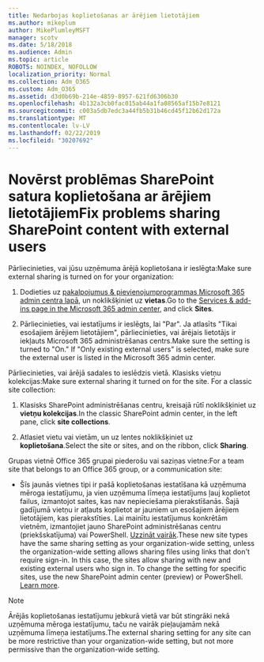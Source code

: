 ```yaml
---
title: Nedarbojas koplietošanas ar ārējiem lietotājiem
ms.author: mikeplum
author: MikePlumleyMSFT
manager: scotv
ms.date: 5/18/2018
ms.audience: Admin
ms.topic: article
ROBOTS: NOINDEX, NOFOLLOW
localization_priority: Normal
ms.collection: Adm_O365
ms.custom: Adm_O365
ms.assetid: d3d0b69b-214e-4859-8957-621fd6306b30
ms.openlocfilehash: 4b132a3cb0fac015ab44a1fa08565af15b7e8121
ms.sourcegitcommit: c003a5db7edc3a44fb5b31b46cd45f12b62d172a
ms.translationtype: MT
ms.contentlocale: lv-LV
ms.lasthandoff: 02/22/2019
ms.locfileid: "30207692"
---
```

# <a name="fix-problems-sharing-sharepoint-content-with-external-users"></a><span data-ttu-id="ff0c8-102">Novērst problēmas SharePoint satura koplietošana ar ārējiem lietotājiem</span><span class="sxs-lookup"><span data-stu-id="ff0c8-102">Fix problems sharing SharePoint content with external users</span></span>

<span data-ttu-id="ff0c8-103">Pārliecinieties, vai jūsu uzņēmuma ārējā koplietošana ir ieslēgta:</span><span class="sxs-lookup"><span data-stu-id="ff0c8-103">Make sure external sharing is turned on for your organization:</span></span>
  
1. <span data-ttu-id="ff0c8-104">Dodieties uz [pakalpojumus &amp; pievienojumprogrammas Microsoft 365 admin centra lapā](https://portal.office.com/adminportal/home#/Settings/ServicesAndAddIns), un noklikšķiniet uz **vietas**.</span><span class="sxs-lookup"><span data-stu-id="ff0c8-104">Go to the [Services &amp; add-ins page in the Microsoft 365 admin center](https://portal.office.com/adminportal/home#/Settings/ServicesAndAddIns), and click **Sites**.</span></span>
    
2. <span data-ttu-id="ff0c8-p101">Pārliecinieties, vai iestatījums ir ieslēgts, lai "Par". Ja atlasīts "Tikai esošajiem ārējiem lietotājiem", pārliecinieties, vai ārējais lietotājs ir iekļauts Microsoft 365 administrēšanas centrs.</span><span class="sxs-lookup"><span data-stu-id="ff0c8-p101">Make sure the setting is turned to "On." If "Only existing external users" is selected, make sure the external user is listed in the Microsoft 365 admin center.</span></span>
    
<span data-ttu-id="ff0c8-p102">Pārliecinieties, vai ārējā sadales to ieslēdzis vietā. Klasisks vietņu kolekcijas:</span><span class="sxs-lookup"><span data-stu-id="ff0c8-p102">Make sure external sharing it turned on for the site. For a classic site collection:</span></span>
  
1. <span data-ttu-id="ff0c8-109">Klasisks SharePoint administrēšanas centru, kreisajā rūtī noklikšķiniet uz **vietņu kolekcijas**.</span><span class="sxs-lookup"><span data-stu-id="ff0c8-109">In the classic SharePoint admin center, in the left pane, click **site collections**.</span></span>
    
2. <span data-ttu-id="ff0c8-110">Atlasiet vietu vai vietām, un uz lentes noklikšķiniet uz **koplietošana**.</span><span class="sxs-lookup"><span data-stu-id="ff0c8-110">Select the site or sites, and on the ribbon, click **Sharing**.</span></span>
    
<span data-ttu-id="ff0c8-111">Grupas vietnē Office 365 grupai piederošu vai saziņas vietne:</span><span class="sxs-lookup"><span data-stu-id="ff0c8-111">For a team site that belongs to an Office 365 group, or a communication site:</span></span>
  
- <span data-ttu-id="ff0c8-p103">Šīs jaunās vietnes tipi ir pašā koplietošanas iestatīšana kā uzņēmuma mēroga iestatījumu, ja vien uzņēmuma līmeņa iestatījums ļauj koplietot failus, izmantojot saites, kas nav nepieciešama pierakstīšanās. Šajā gadījumā vietņu ir atļauts koplietot ar jauniem un esošajiem ārējiem lietotājiem, kas pierakstīties. Lai mainītu iestatījumus konkrētām vietnēm, izmantojiet jauno SharePoint administrēšanas centru (priekšskatījuma) vai PowerShell. [Uzzināt vairāk](https://go.microsoft.com/fwlink/?linkid=871863).</span><span class="sxs-lookup"><span data-stu-id="ff0c8-p103">These new site types have the same sharing setting as your organization-wide setting, unless the organization-wide setting allows sharing files using links that don't require sign-in. In this case, the sites allow sharing with new and existing external users who sign in. To change the setting for specific sites, use the new SharePoint admin center (preview) or PowerShell. [Learn more](https://go.microsoft.com/fwlink/?linkid=871863).</span></span>
    
> [!NOTE]
> <span data-ttu-id="ff0c8-116">Ārējās koplietošanas iestatījumu jebkurā vietā var būt stingrāki nekā uzņēmuma mēroga iestatījumu, taču ne vairāk pieļaujamām nekā uzņēmuma līmeņa iestatījums.</span><span class="sxs-lookup"><span data-stu-id="ff0c8-116">The external sharing setting for any site can be more restrictive than your organization-wide setting, but not more permissive than the organization-wide setting.</span></span> 
  

